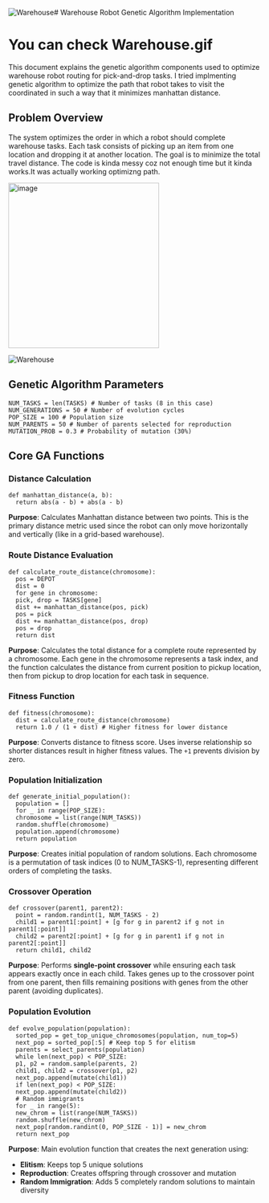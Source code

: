 ![Warehouse](https://github.com/user-attachments/assets/b7d36306-a5d8-4dc9-a9ac-b0f821744f37)# Warehouse Robot Genetic Algorithm Implementation

# You can check Warehouse.gif
This document explains the genetic algorithm components used to optimize warehouse robot routing for pick-and-drop tasks.
I tried implmenting genetic algorithm to optimize the path that robot takes to visit the coordinated in such a way that it minimizes manhattan distance. 

## Problem Overview

The system optimizes the order in which a robot should complete warehouse tasks. Each task consists of picking up an item from one location and dropping it at another location. The goal is to minimize the total travel distance.
The code is kinda messy coz not enough time but it kinda works.It was actually working optimizng path.

<img width="300" height="329" alt="image" src="https://github.com/user-attachments/assets/248b8b1d-3d0a-4478-ab13-a7a2478474a4" />

![Warehouse](https://github.com/user-attachments/assets/69d39371-c471-412b-85a8-c1bdb082a12d)

## Genetic Algorithm Parameters

    NUM_TASKS = len(TASKS) # Number of tasks (8 in this case)
    NUM_GENERATIONS = 50 # Number of evolution cycles
    POP_SIZE = 100 # Population size
    NUM_PARENTS = 50 # Number of parents selected for reproduction
    MUTATION_PROB = 0.3 # Probability of mutation (30%)


## Core GA Functions

### Distance Calculation

    def manhattan_distance(a, b):
      return abs(a - b) + abs(a - b)
**Purpose**: Calculates Manhattan distance between two points. This is the primary distance metric used since the robot can only move horizontally and vertically (like in a grid-based warehouse).

### Route Distance Evaluation
    def calculate_route_distance(chromosome):
      pos = DEPOT
      dist = 0
      for gene in chromosome:
      pick, drop = TASKS[gene]
      dist += manhattan_distance(pos, pick)
      pos = pick
      dist += manhattan_distance(pos, drop)
      pos = drop
      return dist

**Purpose**: Calculates the total distance for a complete route represented by a chromosome. Each gene in the chromosome represents a task index, and the function calculates the distance from current position to pickup location, then from pickup to drop location for each task in sequence.

### Fitness Function

    def fitness(chromosome):
      dist = calculate_route_distance(chromosome)
      return 1.0 / (1 + dist) # Higher fitness for lower distance


**Purpose**: Converts distance to fitness score. Uses inverse relationship so shorter distances result in higher fitness values. The `+1` prevents division by zero.

### Population Initialization
    def generate_initial_population():
      population = []
      for _ in range(POP_SIZE):
      chromosome = list(range(NUM_TASKS))
      random.shuffle(chromosome)
      population.append(chromosome)
      return population

**Purpose**: Creates initial population of random solutions. Each chromosome is a permutation of task indices (0 to NUM_TASKS-1), representing different orders of completing the tasks.

### Crossover Operation
    def crossover(parent1, parent2):
      point = random.randint(1, NUM_TASKS - 2)
      child1 = parent1[:point] + [g for g in parent2 if g not in parent1[:point]]
      child2 = parent2[:point] + [g for g in parent1 if g not in parent2[:point]]
      return child1, child2

**Purpose**: Performs **single-point crossover** while ensuring each task appears exactly once in each child. Takes genes up to the crossover point from one parent, then fills remaining positions with genes from the other parent (avoiding duplicates).

### Population Evolution
    def evolve_population(population):
      sorted_pop = get_top_unique_chromosomes(population, num_top=5)
      next_pop = sorted_pop[:5] # Keep top 5 for elitism
      parents = select_parents(population)
      while len(next_pop) < POP_SIZE:
      p1, p2 = random.sample(parents, 2)
      child1, child2 = crossover(p1, p2)
      next_pop.append(mutate(child1))
      if len(next_pop) < POP_SIZE:
      next_pop.append(mutate(child2))
      # Random immigrants
      for _ in range(5):
      new_chrom = list(range(NUM_TASKS))
      random.shuffle(new_chrom)
      next_pop[random.randint(0, POP_SIZE - 1)] = new_chrom
      return next_pop
**Purpose**: Main evolution function that creates the next generation using:
- **Elitism**: Keeps top 5 unique solutions
- **Reproduction**: Creates offspring through crossover and mutation
- **Random Immigration**: Adds 5 completely random solutions to maintain diversity
